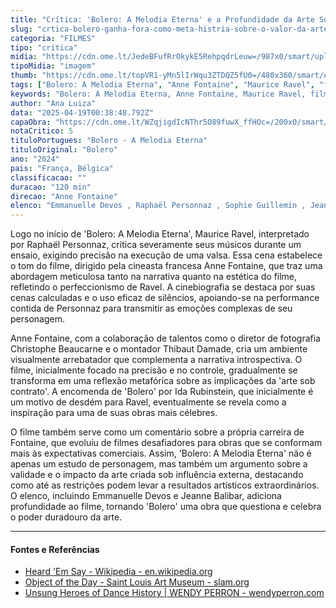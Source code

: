 ```yaml
---
title: "Crítica: 'Bolero: A Melodia Eterna' e a Profundidade da Arte Sob Encomenda"
slug: "crtica-bolero-ganha-fora-como-meta-histria-sobre-o-valor-da-arte-de-contrato"
categoria: "FILMES"
tipo: "critica"
midia: "https://cdn.ome.lt/JedeBFufRrOkykE5RehpqdrLeuw=/987x0/smart/uploads/conteudo/fotos/bolero_topo.jpg"
tipoMidia: "imagem"
thumb: "https://cdn.ome.lt/topVR1-yMn5lIrWqu3ZTDQZ5fU0=/480x360/smart/extras/conteudos/bolero_topo.jpg"
tags: ["Bolero: A Melodia Eterna", "Anne Fontaine", "Maurice Ravel", "filme biográfico", "arte sob contrato", "crítica de cinema"]
keywords: "Bolero: A Melodia Eterna, Anne Fontaine, Maurice Ravel, filme biográfico, arte sob contrato, crítica de cinema"
author: "Ana Luiza"
data: "2025-04-19T00:38:48.792Z"
capaObra: "https://cdn.ome.lt/WZqjigdIcNThr5O89fuwX_ffHOc=/200x0/smart/extras/capas/bolero_poster.jpg"
notaCritico: 5
tituloPortugues: "Bolero - A Melodia Eterna"
tituloOriginal: "Bolero"
ano: "2024"
pais: "França, Bélgica"
classificacao: ""
duracao: "120 min"
direcao: "Anne Fontaine"
elenco: "Emmanuelle Devos , Raphaël Personnaz , Sophie Guillemin , Jeanne Balibar , Doria Tillier , Vincent Pérez"
---
```


Logo no início de 'Bolero: A Melodia Eterna', Maurice Ravel, interpretado por Raphaël Personnaz, critica severamente seus músicos durante um ensaio, exigindo precisão na execução de uma valsa. Essa cena estabelece o tom do filme, dirigido pela cineasta francesa Anne Fontaine, que traz uma abordagem meticulosa tanto na narrativa quanto na estética do filme, refletindo o perfeccionismo de Ravel. A cinebiografia se destaca por suas cenas calculadas e o uso eficaz de silêncios, apoiando-se na performance contida de Personnaz para transmitir as emoções complexas de seu personagem.

Anne Fontaine, com a colaboração de talentos como o diretor de fotografia Christophe Beaucarne e o montador Thibaut Damade, cria um ambiente visualmente arrebatador que complementa a narrativa introspectiva. O filme, inicialmente focado na precisão e no controle, gradualmente se transforma em uma reflexão metafórica sobre as implicações da 'arte sob contrato'. A encomenda de 'Bolero' por Ida Rubinstein, que inicialmente é um motivo de desdém para Ravel, eventualmente se revela como a inspiração para uma de suas obras mais célebres.

O filme também serve como um comentário sobre a própria carreira de Fontaine, que evoluiu de filmes desafiadores para obras que se conformam mais às expectativas comerciais. Assim, 'Bolero: A Melodia Eterna' não é apenas um estudo de personagem, mas também um argumento sobre a validade e o impacto da arte criada sob influência externa, destacando como até as restrições podem levar a resultados artísticos extraordinários. O elenco, incluindo Emmanuelle Devos e Jeanne Balibar, adiciona profundidade ao filme, tornando 'Bolero' uma obra que questiona e celebra o poder duradouro da arte.

---

#### Fontes e Referências

- [Heard 'Em Say - Wikipedia - en.wikipedia.org](https://en.wikipedia.org/wiki/Heard_%27Em_Say)
- [Object of the Day - Saint Louis Art Museum - slam.org](https://www.slam.org/explore-the-collection/object-of-the-day/)
- [Unsung Heroes of Dance History | WENDY PERRON - wendyperron.com](https://wendyperron.com/category/unsung-heroes-of-dance-history/)